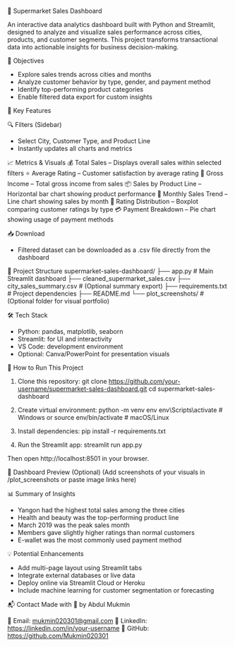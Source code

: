 🛒 Supermarket Sales Dashboard

An interactive data analytics dashboard built with Python and Streamlit, designed to analyze and visualize sales performance across cities, products, and customer segments. This project transforms transactional data into actionable insights for business decision-making.

📌 Objectives
- Explore sales trends across cities and months
- Analyze customer behavior by type, gender, and payment method
- Identify top-performing product categories
- Enable filtered data export for custom insights

🧠 Key Features

🔍 Filters (Sidebar)
- Select City, Customer Type, and Product Line
- Instantly updates all charts and metrics

📈 Metrics & Visuals
💰 Total Sales – Displays overall sales within selected filters
⭐ Average Rating – Customer satisfaction by average rating
💼 Gross Income – Total gross income from sales
📦 Sales by Product Line – Horizontal bar chart showing product performance
📆 Monthly Sales Trend – Line chart showing sales by month
🎯 Rating Distribution – Boxplot comparing customer ratings by type
💳 Payment Breakdown – Pie chart showing usage of payment methods

📥 Download
- Filtered dataset can be downloaded as a .csv file directly from the dashboard

📁 Project Structure
supermarket-sales-dashboard/
├── app.py                        # Main Streamlit dashboard
├── cleaned_supermarket_sales.csv
├── city_sales_summary.csv        # (Optional summary export)
├── requirements.txt              # Project dependencies
├── README.md
└── plot_screenshots/             # (Optional folder for visual portfolio)

🛠️ Tech Stack
- Python: pandas, matplotlib, seaborn
- Streamlit: for UI and interactivity
- VS Code: development environment
- Optional: Canva/PowerPoint for presentation visuals

🚀 How to Run This Project
1. Clone this repository:
git clone https://github.com/your-username/supermarket-sales-dashboard.git
cd supermarket-sales-dashboard

2. Create virtual environment:
python -m venv env
env\Scripts\activate      # Windows
or
source env/bin/activate   # macOS/Linux

3. Install dependencies:
pip install -r requirements.txt

4. Run the Streamlit app:
streamlit run app.py

Then open http://localhost:8501 in your browser.

📸 Dashboard Preview (Optional)
(Add screenshots of your visuals in /plot_screenshots or paste image links here)

📊 Summary of Insights
- Yangon had the highest total sales among the three cities
- Health and beauty was the top-performing product line
- March 2019 was the peak sales month
- Members gave slightly higher ratings than normal customers
- E-wallet was the most commonly used payment method

💡 Potential Enhancements
- Add multi-page layout using Streamlit tabs
- Integrate external databases or live data
- Deploy online via Streamlit Cloud or Heroku
- Include machine learning for customer segmentation or forecasting

📬 Contact
Made with 💙 by Abdul Mukmin

📧 Email: mukmin020301@gmail.com
🔗 LinkedIn: https://linkedin.com/in/your-username
🐙 GitHub: https://github.com/Mukmin020301